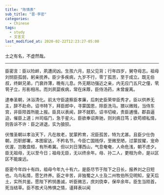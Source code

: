```yaml
---
title: "陈情表"
sub_title: "晋·李密"
categories:
  - Chinese
tags:
  - study
  - 文言文
last_modified_at: 2020-02-22T12:23:27-05:00
---
```


士之有名，不虚然哉。

***

臣密言：臣以险衅，夙遭闵凶。生孩六月，慈父见背；行年四岁，舅夺母志。祖母刘悯臣孤弱，躬亲抚养。臣少多疾病，九岁不行，零丁孤苦，至于成立。既无伯叔，终鲜兄弟，门衰祚薄，晚有儿息。外无期功强近之亲，内无应门五尺之僮，茕茕孑立，形影相吊。而刘夙婴疾病，常在床蓐，臣侍汤药，未曾废离。

逮奉圣朝，沐浴清化。前太守臣逵察臣孝廉，后刺史臣荣举臣秀才。臣以供养无主，辞不赴命。诏书特下，拜臣郎中，寻蒙国恩，除臣洗马。猥以微贱，当侍东宫，非臣陨首所能上报。臣具以表闻，辞不就职。诏书切峻，责臣逋慢。郡县逼迫，催臣上道；州司临门，急于星火。臣欲奉诏奔驰，则刘病日笃；欲苟顺私情，则告诉不许：臣之进退，实为狼狈。

伏惟圣朝以孝治天下，凡在故老，犹蒙矜育，况臣孤苦，特为尤甚。且臣少仕伪朝，历职郎署，本图宦达，不矜名节。今臣亡国贱俘，至微至陋，过蒙拔擢，宠命优渥，岂敢盘桓，有所希冀。但以刘日薄西山，气息奄奄，人命危浅，朝不虑夕。臣无祖母，无以至今日；祖母无臣，无以终余年。母、孙二人，更相为命，是以区区不能废远。

臣密今年四十有四，祖母今年九十有六，是臣尽节于陛下之日长，报养刘之日短也。乌鸟私情，愿乞终养。臣之辛苦，非独蜀之人士及二州牧伯所见明知，皇天后土，实所共鉴。愿陛下矜悯愚诚，听臣微志，庶刘侥幸，保卒余年。臣生当陨首，死当结草。臣不胜犬马怖惧之情，谨拜表以闻
